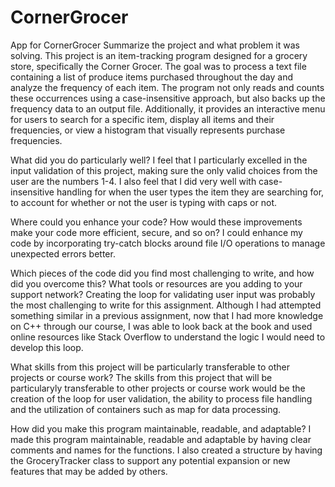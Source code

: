 # CornerGrocer
App for CornerGrocer
Summarize the project and what problem it was solving. 
This project is an item-tracking program designed for a grocery store, specifically the Corner Grocer. The goal was to process a text file containing a list of produce items purchased throughout the day and analyze the frequency of each item. The program not only reads and counts these occurrences using a case-insensitive approach, but also backs up the frequency data to an output file. Additionally, it provides an interactive menu for users to search for a specific item, display all items and their frequencies, or view a histogram that visually represents purchase frequencies.

What did you do particularly well?
I feel that I particularly excelled in the input validation of this project, making sure the only valid choices from the user are the numbers 1-4. I also feel that I did very well with case-insensitive handling for when the user types the item they are searching for, to account for whether or not the user is typing with caps or not.

Where could you enhance your code? How would these improvements make your code more efficient, secure, and so on?
I could enhance my code by incorporating try-catch blocks around file I/O operations to manage unexpected errors better. 


Which pieces of the code did you find most challenging to write, and how did you overcome this? What tools or resources are you adding to your support network?
Creating the loop for validating user input was probably the most challenging to write for this assignment. Although I had attempted something similar in a previous assignment, now that I had more knowledge on C++ through our course, I was able to look back at the book and used online resources like Stack Overflow to understand the logic I would need to develop this loop.

What skills from this project will be particularly transferable to other projects or course work?
The skills from this project that will be particularyly transferable to other projects or course work would be the creation of the loop for user validation, the ability to process file handling and the utilization of containers such as map for data processing.

How did you make this program maintainable, readable, and adaptable?
I made this program maintainable, readable and adaptable by having clear comments and names for the functions. I also created a structure by having the GroceryTracker class to support any potential expansion or new features that may be added by others. 
